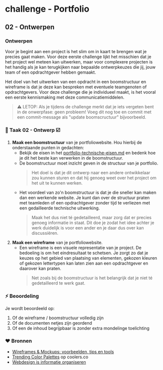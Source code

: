 # challenge - Portfolio
## 02 - Ontwerpen

### Ontwerpen

Voor je begint aan een project is het slim om in kaart te brengen wat je precies gaat maken. Voor deze eerste challenge lijkt het misschien dat je het project wel meteen kan uitwerken, maar voor complexere projecten is het handig als je kan terugkijken naar bepaalde ontwerpkeuzes die jij, jouw team of een opdrachtgever hebben gemaakt. 

Het doel van het uitwerken van een opdracht in een boomstructuur en wireframe is dat je deze kan bespreken met eventuele teamgenoten of opdrachtgevers. Voor deze challenge die je individueel maakt, is het vooral een eerste kennismaking met deze communicatiemiddelen. 
> :warning: LETOP: Als je tijdens de challenge merkt dat je iets vergeten bent in de onwerpfase: geen probleem! Voeg dit nog toe en commit met een commit-message als "update boomscructuur" bijvoorbeeld.

### :hammer: Taak 02 - Ontwerp :ballot_box_with_check:

1. **Maak een boomstructuur** van je portfoliowebsite. Hou hierbij de onderstaande punten in gedachten:  
   * Bekijk de eisen in het  [portfolio-technische-eisen.md](portfolio-technische-eisen.md) en bedenk hoe je dit het beste kan verwerken in de boomstructuur.  
   * De boomstructuur moet inzicht geven in de structuur van je portfolio. 
        > Het doel is dat je dit ontwerp naar een andere ontwikkelaar zou kunnen sturen en dat hij genoeg weet over het project om het uit te kunnen werken.
   * Het voordeel van zo'n boomstructuur is dat je die sneller kan maken dan een werkende website. Je kunt dan over de structuur praten met teamleden of een opdrachtgever zonder tijd te verliezen met een gedailleerde technische uitwerking. 
        > Maak het dus niet té gedetailleerd, maar zorg dat er precies genoeg informatie in staat. Dit doe je zodat het idee achter je werk duidelijk is voor een ander en je daar dus over kan discussiëren.
2. **Maak een wireframe** van je portfoliowebsite.
   * Een wireframe is een visuele representatie van je project. De bedoeling is om het eindresultaat te schetsen. Je zorgt zo dat je keuzes op het gebied van plaatsing van elementen, gekozen kleuren of gekozen lettertypen kan laten zien aan een opdrachtgever en daarover kan praten.  
        > Net zoals bij de boomstructuur is het belangrijk dat je niet té gedetailleerd te werk gaat. 

### :zap: Beoordeling

Je wordt beoordeeld op:  

1. Of de wireframe / boomstructuur volledig zijn
2. Of de documenten netjes zijn geordend
3. Of een de inhoud begrijpbaar is zonder extra mondelinge toelichting

### :heart: Bronnen

- [Wireframes & Mockups: voorbeelden, tips en tools](https://www.goodbytes.be/article/wireframes-mockups-voorbeelden-tips-en-tools)
- [Trending Color Palettes](https://coolors.co/palettes/trending) op coolers.co
- [Webdesign is informatie organiseren](https://www.lauraschoenmakers.nl/webdesign-is-informatie-organiseren/#Ontwerp_met_je_bezoeker_in_het_achterhoofd)